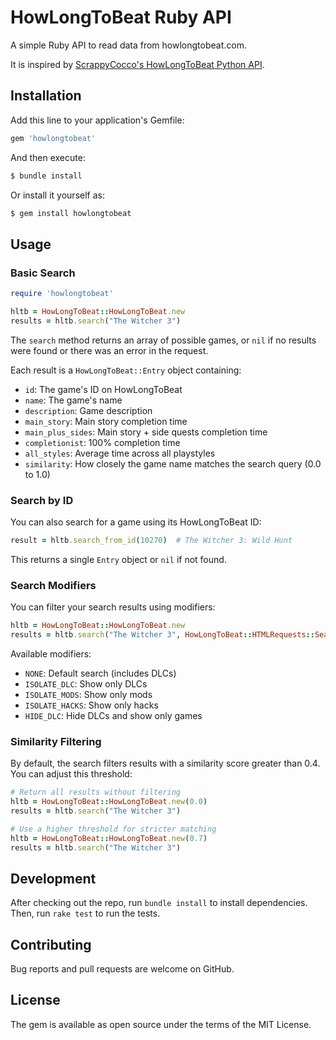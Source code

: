 # HowLongToBeat Ruby API

A simple Ruby API to read data from howlongtobeat.com.

It is inspired by [ScrappyCocco's HowLongToBeat Python API](https://github.com/ScrappyCocco/HowLongToBeat-PythonAPI).

## Installation

Add this line to your application's Gemfile:

```ruby
gem 'howlongtobeat'
```

And then execute:
```bash
$ bundle install
```

Or install it yourself as:
```bash
$ gem install howlongtobeat
```

## Usage

### Basic Search

```ruby
require 'howlongtobeat'

hltb = HowLongToBeat::HowLongToBeat.new
results = hltb.search("The Witcher 3")
```

The `search` method returns an array of possible games, or `nil` if no results were found or there was an error in the request.

Each result is a `HowLongToBeat::Entry` object containing:
- `id`: The game's ID on HowLongToBeat
- `name`: The game's name
- `description`: Game description
- `main_story`: Main story completion time
- `main_plus_sides`: Main story + side quests completion time
- `completionist`: 100% completion time
- `all_styles`: Average time across all playstyles
- `similarity`: How closely the game name matches the search query (0.0 to 1.0)

### Search by ID

You can also search for a game using its HowLongToBeat ID:

```ruby
result = hltb.search_from_id(10270)  # The Witcher 3: Wild Hunt
```

This returns a single `Entry` object or `nil` if not found.

### Search Modifiers

You can filter your search results using modifiers:

```ruby
hltb = HowLongToBeat::HowLongToBeat.new
results = hltb.search("The Witcher 3", HowLongToBeat::HTMLRequests::SearchModifiers::HIDE_DLC)
```

Available modifiers:
- `NONE`: Default search (includes DLCs)
- `ISOLATE_DLC`: Show only DLCs
- `ISOLATE_MODS`: Show only mods
- `ISOLATE_HACKS`: Show only hacks
- `HIDE_DLC`: Hide DLCs and show only games

### Similarity Filtering

By default, the search filters results with a similarity score greater than 0.4. You can adjust this threshold:

```ruby
# Return all results without filtering
hltb = HowLongToBeat::HowLongToBeat.new(0.0)
results = hltb.search("The Witcher 3")

# Use a higher threshold for stricter matching
hltb = HowLongToBeat::HowLongToBeat.new(0.7)
results = hltb.search("The Witcher 3")
```

## Development

After checking out the repo, run `bundle install` to install dependencies. Then, run `rake test` to run the tests.

## Contributing

Bug reports and pull requests are welcome on GitHub.

## License

The gem is available as open source under the terms of the MIT License.
